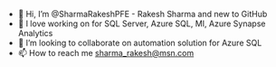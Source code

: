 - 👋 Hi, I’m @SharmaRakeshPFE - Rakesh Sharma and new to GitHub
- 👀 I love working on for SQL Server, Azure SQL, MI, Azure Synapse Analytics
- 💞️ I’m looking to collaborate on automation solution for Azure SQL 
- 📫 How to reach me sharma_rakesh@msn.com

